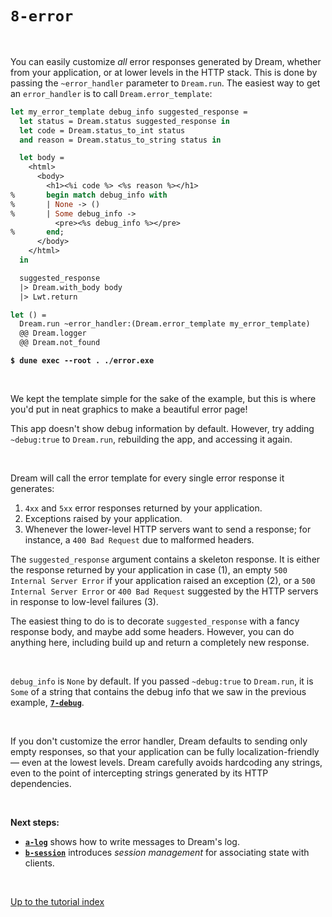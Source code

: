 # `8-error`

<br>

You can easily customize *all* error responses generated by Dream, whether from
your application, or at lower levels in the HTTP stack. This is done by passing
the `~error_handler` parameter to `Dream.run`. The easiest way to get an
`error_handler` is to call `Dream.error_template`:

```ocaml
let my_error_template debug_info suggested_response =
  let status = Dream.status suggested_response in
  let code = Dream.status_to_int status
  and reason = Dream.status_to_string status in

  let body =
    <html>
      <body>
        <h1><%i code %> <%s reason %></h1>
%       begin match debug_info with
%       | None -> ()
%       | Some debug_info ->
          <pre><%s debug_info %></pre>
%       end;
      </body>
    </html>
  in

  suggested_response
  |> Dream.with_body body
  |> Lwt.return

let () =
  Dream.run ~error_handler:(Dream.error_template my_error_template)
  @@ Dream.logger
  @@ Dream.not_found
```

<pre><code><b>$ dune exec --root . ./error.exe</b></code></pre>

<br>

We kept the template simple for the sake of the example, but this is where you'd
put in neat graphics to make a beautiful error page!

This app doesn't show debug information by default. However, try adding
`~debug:true` to `Dream.run`, rebuilding the app, and accessing it again.

<br>

Dream will call the error template for every single error response it generates:

1. `4xx` and `5xx` error responses returned by your application.
2. Exceptions raised by your application.
3. Whenever the lower-level HTTP servers want to send a response; for instance,
   a `400 Bad Request` due to malformed headers.

The `suggested_response` argument contains a skeleton response. It is either the
response returned by your application in case (1), an empty `500 Internal
Server Error` if your application raised an exception (2), or a `500 Internal
Server Error` or `400 Bad Request` suggested by the HTTP servers in response to
low-level failures (3).

The easiest thing to do is to decorate `suggested_response` with a fancy
response body, and maybe add some headers. However, you can do anything here,
including build up and return a completely new response.

<br>

`debug_info` is `None` by default. If you passed `~debug:true` to `Dream.run`,
it is `Some` of a string that contains the debug info that we saw in the
previous example, [**`7-debug`**](../7-debug/#files).

<!-- TODO API link. -->
<!-- TODO Images of the generated pages. -->

<br>

If you don't customize the error handler, Dream defaults to sending only empty
responses, so that your application can be fully localization-friendly &mdash;
even at the lowest levels. Dream carefully avoids hardcoding any strings, even
to the point of intercepting strings generated by its HTTP dependencies.

<br>

**Next steps:**

- [**`a-log`**](../a-log/#files) shows how to write messages to Dream's log.
- [**`b-session`**](../b-session/#files) introduces *session management* for
  associating state with clients.

<br>

[Up to the tutorial index](../#readme)
